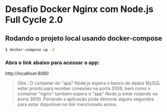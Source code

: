 # Desafio Docker Nginx com Node.js Full Cycle 2.0

## Rodando o projeto local usando docker-compose
```bash
$ docker-compose up -d
```

### Abra o link abaixo para acessar o app:
http://localhost:8080

> Obs.: O container do "app" Node.js espera o banco de dados MySQL estar pronto para receber conexões na porta 3306, bem como o container "nginx" também espera o "app" Node.js estar rodando na porta 3000. Portando a aplicação pode demorar alguns segundos para estar disponivel no link mencionado acima.